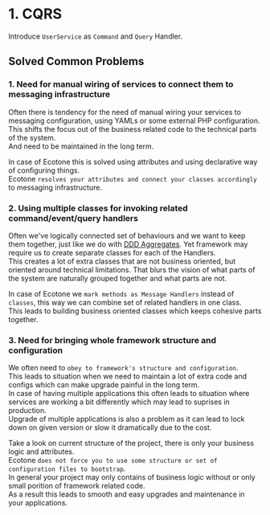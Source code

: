 # 1. CQRS

Introduce `UserService` as `Command` and `Query` Handler.

## Solved Common Problems

### 1. Need for manual wiring of services to connect them to messaging infrastructure  

Often there is tendency for the need of manual wiring your services to messaging configuration, using YAMLs or some external PHP configuration.  
This shifts the focus out of the business related code to the technical parts of the system.  
And need to be maintained in the long term.

In case of Ecotone this is solved using attributes and using declarative way of configuring things.  
Ecotone `resolves your attributes and connect your classes accordingly` to messaging infrastructure.

### 2. Using multiple classes for invoking related command/event/query handlers

Often we've logically connected set of behaviours and we want to keep them together, just like we do with [DDD Aggregates](https://martinfowler.com/bliki/DDD_Aggregate.html).
Yet framework may require us to create separate classes for each of the Handlers.   
This creates a lot of extra classes that are not business oriented, but oriented around technical limitations.
That blurs the vision of what parts of the system are naturally grouped together and what parts are not.

In case of Ecotone we `mark methods as Message Handlers` instead of `classes`, this way we can combine set of related handlers in one class.    
This leads to building business oriented classes which keeps cohesive parts together. 

### 3. Need for bringing whole framework structure and configuration

We often need to `obey to framework's structure and configuration`.  
This leads to situation when we need to maintain a lot of extra code and configs which can make upgrade painful in the long term.  
In case of having multiple applications this often leads to situation where services are working a bit differently which may lead to suprises in production.  
Upgrade of multiple applications is also a problem as it can lead to lock down on given version or slow it dramatically due to the cost.  

Take a look on current structure of the project, there is only your business logic and attributes.  
Ecotone `does not force you to use some structure or set of configuration files to bootstrap`.  
In general your project may only contains of business logic without or only small porition of framework related code.    
As a result this leads to smooth and easy upgrades and maintenance in your applications.
